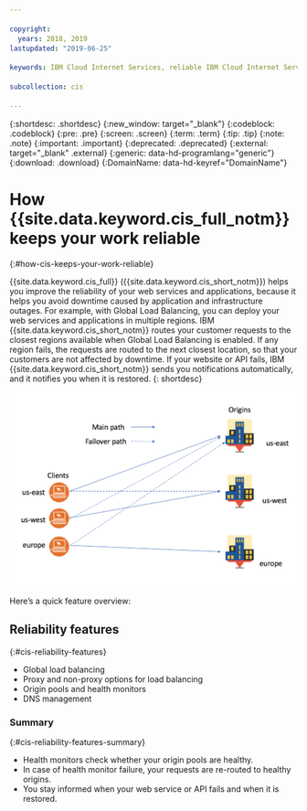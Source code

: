 ```yaml
---

copyright:
  years: 2018, 2019
lastupdated: "2019-06-25"

keywords: IBM Cloud Internet Services, reliable IBM Cloud Internet Services, Global Load Balancing

subcollection: cis

---
```


{:shortdesc: .shortdesc}
{:new_window: target="_blank"}
{:codeblock: .codeblock}
{:pre: .pre}
{:screen: .screen}
{:term: .term}
{:tip: .tip}
{:note: .note}
{:important: .important}
{:deprecated: .deprecated}
{:external: target="_blank" .external}
{:generic: data-hd-programlang="generic"}
{:download: .download}
{:DomainName: data-hd-keyref="DomainName"}

# How {{site.data.keyword.cis_full_notm}} keeps your work reliable
{:#how-cis-keeps-your-work-reliable}

{{site.data.keyword.cis_full}} ({{site.data.keyword.cis_short_notm}}) helps you improve the reliability of your web services and applications, because it helps you avoid downtime caused by application and infrastructure outages. For example, with Global Load Balancing, you can deploy your web services and applications in multiple regions. IBM {{site.data.keyword.cis_short_notm}} routes your customer requests to the closest regions available when Global Load Balancing is enabled. If any region fails, the requests are routed to the next closest location, so that your customers are not affected by downtime. If your website or API fails, IBM {{site.data.keyword.cis_short_notm}} sends you notifications automatically, and it notifies you when it is restored.
{: shortdesc}


![reliability-graphic.png](images/reliability-graphic.png)

Here’s a quick feature overview:

## Reliability features
{:#cis-reliability-features}

 * Global load balancing
 * Proxy and non-proxy options for load balancing
 * Origin pools and health monitors
 * DNS management

### Summary
{:#cis-reliability-features-summary}

  * Health monitors check whether your origin pools are healthy.
  * In case of health monitor failure, your requests are re-routed to healthy origins.
  * You stay informed when your web service or API fails and when it is restored.
